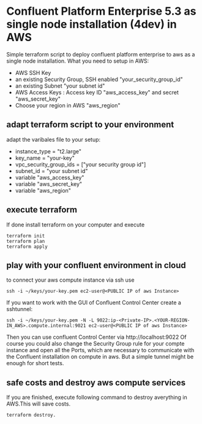 # Confluent Platform Enterprise 5.3 as single node installation (4dev) in AWS
Simple terraform script to deploy confluent platform enterprise to aws as a single node installation.
What you need to setup in AWS:
  * AWS SSH Key <your-key>
  * an existing Security Group, SSH enabled "your_security_group_id"
  * an existing Subnet "your subnet id"
  * AWS Access Keys : Access key ID "aws_access_key" and secret "aws_secret_key"
  * Choose your region in AWS "aws_region"


## adapt terraform script to your environment
adapt the varibales file to your setup:
* instance_type = "t2.large"
* key_name      = "your-key"
* vpc_security_group_ids = ["your security group id"]
* subnet_id = "your subnet id"
* variable "aws_access_key"
* variable "aws_secret_key"
* variable "aws_region"

## execute terraform
If done install terraform on your computer and execute
```
terraform init
terraform plan
terraform apply
```
## play with your confluent environment in cloud
to connect your aws compute instance via ssh use
```
ssh -i ~/keys/your-key.pem ec2-user@<PUBLIC IP of aws Instance>
```

If you want to work with the GUI of Confluent Control Center create a sshtunnel:
```
ssh -i ~/keys/your-key.pem -N -L 9022:ip-<Private-IP>.<YOUR-REGION-IN_AWS>.compute.internal:9021 ec2-user@<PUBLIC IP of aws Instance>
```
  
Then you can use confluent Control Center via http://localhost:9022
Of course you could also change the Security Group rule for your compte instance and open all the Ports, which are necessary to communicate with the Confluent installation on compute in aws. But a simple tunnel might be enough for short tests.

## safe costs and destroy aws compute services
If you are finished, execute following command to destroy averything in AWS.This will save costs.
```
terraform destroy.
```
  


